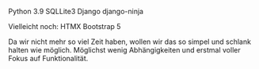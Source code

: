 Python 3.9
SQLLite3
Django
django-ninja

Vielleicht noch:
HTMX
Bootstrap 5

Da wir nicht mehr so viel Zeit haben, wollen wir das so simpel und schlank halten wie möglich. Möglichst wenig Abhängigkeiten und erstmal voller Fokus auf Funktionalität.
